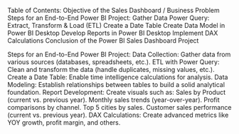 Table of Contents:
Objective of the Sales Dashboard / Business Problem
Steps for an End-to-End Power BI Project:
Gather Data
Power Query: Extract, Transform & Load (ETL)
Create a Date Table
Create Data Model in Power BI Desktop
Develop Reports in Power BI Desktop
Implement DAX Calculations
Conclusion of the Power BI Sales Dashboard Project


Steps for an End-to-End Power BI Project:
Data Collection: Gather data from various sources (databases, spreadsheets, etc.).
ETL with Power Query: Clean and transform the data (handle duplicates, missing values, etc.).
Create a Date Table: Enable time intelligence calculations for analysis.
Data Modeling: Establish relationships between tables to build a solid analytical foundation.
Report Development: Create visuals such as:
Sales by Product (current vs. previous year).
Monthly sales trends (year-over-year).
Profit comparisons by channel.
Top 5 cities by sales.
Customer sales performance (current vs. previous year).
DAX Calculations: Create advanced metrics like YOY growth, profit margin, and others.





